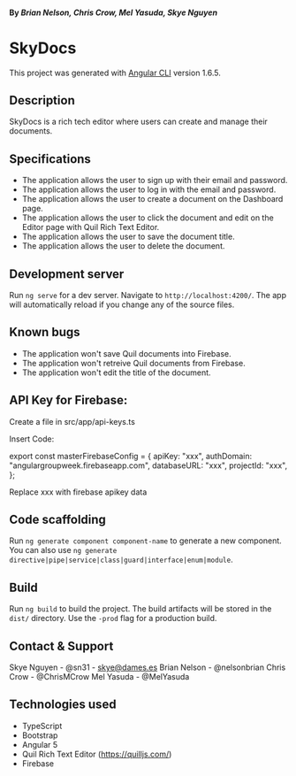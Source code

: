 #### By _**Brian Nelson, Chris Crow, Mel Yasuda, Skye Nguyen**_

# SkyDocs

This project was generated with [Angular CLI](https://github.com/angular/angular-cli) version 1.6.5.

## Description

SkyDocs is a rich tech editor where users can create and manage their documents.

## Specifications

* The application allows the user to sign up with their email and password.
* The application allows the user to log in with the email and password.
* The application allows the user to create a document on the Dashboard page.
* The application allows the user to click the document and edit on the Editor page with Quil Rich Text Editor.
* The application allows the user to save the document title.
* The application allows the user to delete the document.

## Development server

Run `ng serve` for a dev server. Navigate to `http://localhost:4200/`. The app will automatically reload if you change any of the source files.

## Known bugs

* The application won't save Quil documents into Firebase.
* The application won't retreive Quil documents from Firebase.
* The application won't edit the title of the document.

## API Key for Firebase:

Create a file in src/app/api-keys.ts

Insert Code:

export const masterFirebaseConfig = {
    apiKey: "xxx",
    authDomain: "angulargroupweek.firebaseapp.com",
    databaseURL: "xxx",
    projectId: "xxx",
  };

Replace xxx with firebase apikey data

## Code scaffolding

Run `ng generate component component-name` to generate a new component. You can also use `ng generate directive|pipe|service|class|guard|interface|enum|module`.

## Build

Run `ng build` to build the project. The build artifacts will be stored in the `dist/` directory. Use the `-prod` flag for a production build.

## Contact & Support

Skye Nguyen - @sn31 - skye@dames.es
Brian Nelson - @nelsonbrian
Chris Crow - @ChrisMCrow
Mel Yasuda - @MelYasuda

## Technologies used

* TypeScript
* Bootstrap
* Angular 5
* Quil Rich Text Editor (https://quilljs.com/)
* Firebase
